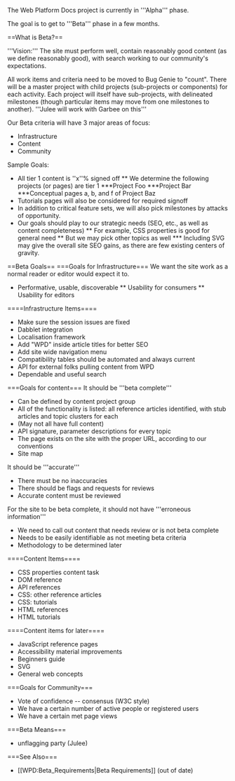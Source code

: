 The Web Platform Docs project is currently in '''Alpha''' phase.

The goal is to get to '''Beta''' phase in a few months.

==What is Beta?==
 
'''Vision:''' The site must perform well, contain reasonably good content (as we define reasonably good), with search working to our community's expectations.
 
All work items and criteria need to be moved to Bug Genie to "count". There will be a master project with child projects (sub-projects or components) for each activity. Each project  will itself have sub-projects, with delineated milestones (though particular items may move from one milestones to another). '''Julee will work with Garbee on this'''

Our Beta criteria will have 3 major areas of focus:
* Infrastructure
* Content
* Community
 
Sample Goals:
* All tier 1 content is ''x''% signed off
** We determine the following projects (or pages) are tier 1
***Project Foo
***Project Bar
***Conceptual pages a, b, and f of Project Baz
* Tutorials pages will also be considered for required signoff
* In addition to critical feature sets, we will also pick milestones by attacks of opportunity.
* Our goals should play to our strategic needs (SEO, etc., as well as content completeness)
** For example, CSS properties is good for general need
** But we may pick other topics as well
*** Including SVG may give the overall site SEO gains, as there are few existing centers of gravity.

 
==Beta Goals==
===Goals for Infrastructure===
We want the site work as a normal reader or editor would expect it to.
* Performative, usable, discoverable
** Usability for consumers
** Usability for editors
 
====Infrastructure Items====
* Make sure the session issues are fixed
* Dabblet integration
* Localisation framework
* Add "WPD" inside article titles for better SEO
* Add site wide navigation menu
* Compatibility tables should be automated and always current
* API for external folks pulling content from WPD
* Dependable and useful search
 
===Goals for content===
It should be '''beta complete'''
* Can be defined by content project group
* All of the functionality is listed: all reference articles identified, with stub articles and topic clusters for each
* (May not all have full content)
* API signature, parameter descriptions for every topic
* The page exists on the site with the proper URL, according to our conventions
* Site map

It should be '''accurate'''
* There must be no inaccuracies
* There should be flags and requests for reviews
* Accurate content must be reviewed

For the site to be beta complete, it should not have '''erroneous information'''
* We need to call out content that needs review or is not beta complete
* Needs to be easily identifiable as not meeting beta criteria
* Methodology to be determined later
  
====Content Items====
* CSS properties content task
* DOM reference
* API references
* CSS: other reference articles
* CSS: tutorials
* HTML references
* HTML tutorials
 
====Content items for later====
* JavaScript reference pages
* Accessibility material improvements
* Beginners guide
* SVG
* General web concepts
 
===Goals for Community===
* Vote of confidence -- consensus (W3C style)
* We have a certain number of active people or registered users
* We have a certain met page views

===Beta Means=== 
* unflagging party (Julee)

===See Also===
* [[WPD:Beta_Requirements|Beta Requirements]] (out of date)